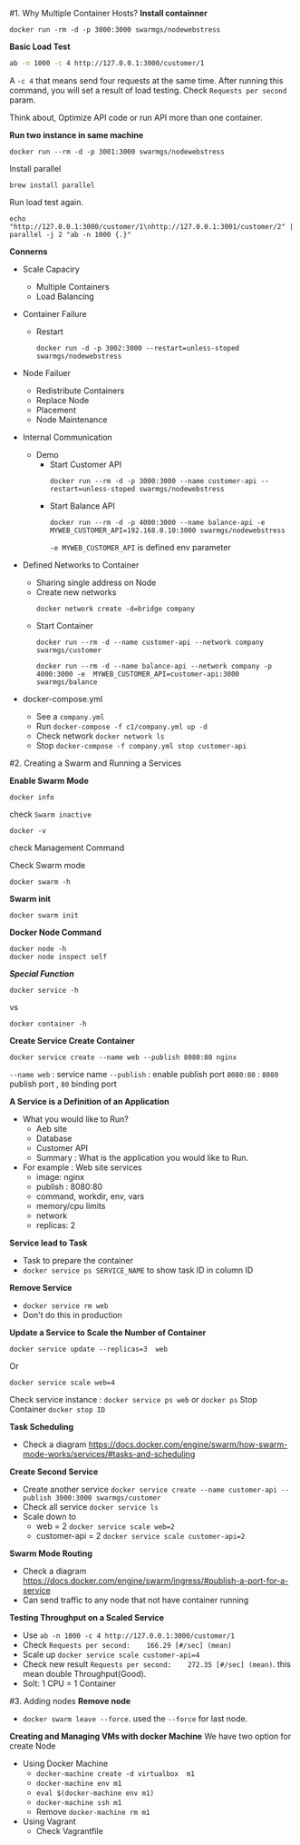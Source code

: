#1. Why Multiple Container Hosts?
**Install containner**

```docker
docker run -rm -d -p 3000:3000 swarmgs/nodewebstress
```

**Basic Load Test**
```bash
ab -n 1000 -c 4 http://127.0.0.1:3000/customer/1
```

A `-c 4` that means send four requests at the same time.
After running this command, you will set a result of load testing. Check `Requests per second` param.

Think about, Optimize API code or run API more than one container.

**Run two instance in same machine**

```docker
docker run --rm -d -p 3001:3000 swarmgs/nodewebstress
```

Install parallel
```
brew install parallel
```

Run load test again.
```
echo "http://127.0.0.1:3000/customer/1\nhttp://127.0.0.1:3001/customer/2" | parallel -j 2 "ab -n 1000 {.}"
```

**Connerns**
- Scale Capaciry
    - Multiple Containers
    - Load Balancing
- Container Failure
    - Restart
        ```
        docker run -d -p 3002:3000 --restart=unless-stoped swarmgs/nodewebstress
        ```

- Node Failuer
    - Redistribute Containers
    - Replace Node
    - Placement
    - Node Maintenance
- Internal Communication
    - Demo
        - Start Customer API
            ```
            docker run --rm -d -p 3000:3000 --name customer-api --restart=unless-stoped swarmgs/nodewebstress
            ```
        - Start Balance API
            ```
            docker run --rm -d -p 4000:3000 --name balance-api -e MYWEB_CUSTOMER_API=192.168.0.10:3000 swarmgs/nodewebstress
            ```
            `-e MYWEB_CUSTOMER_API`  is defined env parameter

- Defined Networks to Container
    - Sharing single address on Node
    - Create new networks
        ```
        docker network create -d=bridge company
        ```
    - Start Container
        ```
        docker run --rm -d --name customer-api --network company swarmgs/customer
        ```
        ```
        docker run --rm -d --name balance-api --network company -p 4000:3000 -e  MYWEB_CUSTOMER_API=customer-api:3000 swarmgs/balance
        ```
- docker-compose.yml
    - See a `company.yml`
    - Run `docker-compose -f c1/company.yml up -d` 
    - Check network `docker network ls`
    - Stop `docker-compose -f company.yml stop customer-api`

#2. Creating a Swarm and Running a Services

**Enable Swarm Mode**
```docker
docker info
```
check `Swarm inactive`

```docker 
docker -v
```
check Management Command

Check Swarm mode
```docker 
docker swarm -h
```

**Swarm init**
``` 
docker swarm init
```

**Docker Node Command**
``` 
docker node -h
docker node inspect self  
```

**_Special Function_**
```
docker service -h
```
vs
```
docker container -h
```

**Create Service Create Container**
``` 
docker service create --name web --publish 8080:80 nginx
```
`--name web` : service name
`--publish` : enable publish port
`8080:80` : `8080` publish port , `80` binding port

**A Service is a Definition of an Application**
- What you would like to Run?
    - Aeb site
    - Database
    - Customer API
    - Summary : What is the application you would like to Run.
- For example : Web site services
    - image: nginx
    - publish : 8080:80
    - command, workdir, env, vars
    - memory/cpu limits
    - network
    - replicas: 2
    
**Service lead to Task**
- Task to prepare the container
- `docker service ps SERVICE_NAME` to show task ID in column ID

**Remove Service**
- `docker service rm web`    
- Don't do this in production

**Update a Service to Scale the Number of Container**
```
docker service update --replicas=3  web
```
Or
```
docker service scale web=4
```

Check service instance : `docker service ps web` or `docker ps`
Stop Container `docker stop ID`


**Task Scheduling**
- Check a diagram https://docs.docker.com/engine/swarm/how-swarm-mode-works/services/#tasks-and-scheduling

**Create Second Service**
- Create another service `docker service create --name customer-api --publish 3000:3000 swarmgs/customer`
- Check all service `docker service ls`
- Scale down to 
    - web =  2 `docker service scale web=2`
    - customer-api = 2 `docker service scale customer-api=2`
    

**Swarm Mode Routing**
- Check a diagram https://docs.docker.com/engine/swarm/ingress/#publish-a-port-for-a-service
- Can send traffic to any node that not have container running

**Testing Throughput on a Scaled Service**
- Use `ab -n 1000 -c 4 http://127.0.0.1:3000/customer/1`
- Check `Requests per second:    166.29 [#/sec] (mean)`
- Scale up `docker service scale customer-api=4` 
- Check new result `Requests per second:    272.35 [#/sec] (mean)`. this mean double Throughput(Good).
- Solt: 1 CPU = 1 Container

#3. Adding nodes
**Remove node**
- `docker swarm leave --force`. used the `--force` for last node.

**Creating and Managing VMs with docker Machine**
We have two option for create Node
- Using Docker Machine
    - `docker-machine create -d virtualbox  m1`
    - `docker-machine env m1`
    - `eval $(docker-machine env m1)`
    - `docker-machine ssh m1`
    - Remove `docker-machine rm m1`
- Using Vagrant
    - Check Vagrantfile
    
    
    













